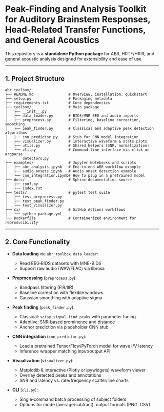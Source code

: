 # Peak-Finding and Analysis Toolkit for Auditory Brainstem Responses, Head-Related Transfer Functions, and General Acoustics

This repository is a **standalone Python package** for ABR, HRTF/HRIR, and general acoustic analysis designed for extensibility and ease of use.

---

## 1. Project Structure
```
abr_toolbox/
├── README.md                # Overview, installation, quickstart
├── setup.py                 # Packaging metadata
├── requirements.txt         # Core dependencies
├── toolbox/                 # Main package
│   ├── __init__.py
│   ├── data_loader.py       # BIDS/MNE EEG and audio imports
│   ├── preprocess.py        # Filtering, baseline correction, smoothing
│   ├── peak_finder.py       # Classical and adaptive peak detection algorithms
│   ├── cnn_predictor.py     # Stub for CNN model integration
│   ├── visualizer.py        # Interactive waveform & stats plots
│   ├── utils.py             # Shared helpers (SNR, normalization)
│   └── cli.py               # Command‐line interface via click or argparse
        detectors.py
├── examples/                # Jupyter Notebooks and scripts
│   ├── abr_analysis.ipynb   # End‐to‐end ABR workflow example
│   ├── audio_onsets.ipynb   # Audio onset detection example
│   └── cnn_integration.ipynb# How to plug in a pretrained model
├── docs/                    # Sphinx documentation source
│   ├── conf.py
│   ├── index.rst
├── tests/                   # pytest test suite
│   ├── test_preprocess.py
│   ├── test_peak_finder.py
│   └── test_visualizer.py
├── ci/                      # GitHub Actions workflows
│   └── python-package.yml
└── Dockerfile               # Containerized environment for reproducibility
```

---

## 2. Core Functionality

- **Data loading** via `abr_toolbox.data_loader`:
  - Read EEG‐BIDS datasets with MNE-BIDS
  - Support raw audio (WAV/FLAC) via librosa

- **Preprocessing** (`preprocess.py`):
  - Bandpass filtering (FIR/IIR)
  - Baseline correction with flexible windows
  - Gaussian smoothing with adaptive sigma

- **Peak finding** (`peak_finder.py`):
  - Classical: `scipy.signal.find_peaks` with parameter tuning
  - Adaptive: SNR‐based prominence and distance
  - Anchor prediction via placeholder CNN stub

- **CNN integration** (`cnn_predictor.py`):
  - Load a pretrained TensorFlow/PyTorch model for wave I/V latency
  - Inference wrapper matching input/output API

- **Visualization** (`visualizer.py`):
  - Matplotlib & interactive (Plotly or ipywidgets) waveform viewer
  - Overlay detected peaks and annotations
  - SNR and latency vs. rate/frequency scatter/line charts

- **CLI** (`cli.py`):
  - Single‐command batch processing of subject folders
  - Options for mode (average/subtract), output formats (PNG, CSV)
